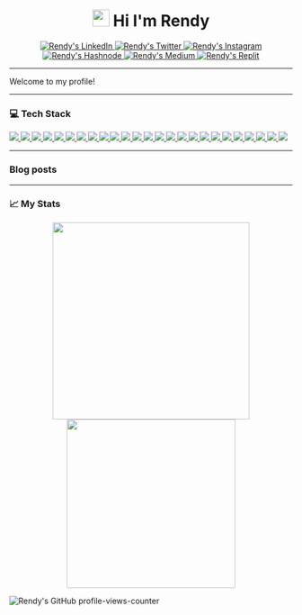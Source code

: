 <h1 align="center">
  <img src="https://github.com/rndsetiawan/rndsetiawan/blob/main/tech-stack-logo/wave.gif" width="30px" height="30px" /> Hi I'm Rendy
</h1>

<p align="center"> 
  <!--[GMail]
  <a href="">
    <img src="https://img.shields.io/badge/rnd.setiawan89-white?style=social&logo=gmail&logoColor=" title="Rendy's GMail"/>
  </a>-->
  <!--[LinkedIn]-->
  <a href="https://www.linkedin.com/in/rndsetiawan/">
    <img src="https://img.shields.io/badge/rndsetiawan-white?style=social&logo=linkedin&logoColor=0A66C2" title="Rendy's LinkedIn"/>
  </a>
  <!--[Discord]
  <a href="">
    <img src="https://img.shields.io/badge/rndsetiawan-white?style=social&logo=discord&logoColor=" title="Rendy's Discord"/>
  </a>-->
  <!--[Twitch]
  <a href="">
    <img src="https://img.shields.io/badge/rndsetiawan-white?style=social&logo=twitch&logoColor=" title="Rendy's Twitch"/>
  </a>-->
  <!--[Twitter]-->
  <a href="https://www.twitter.com/RndSetiawan/">
    <img src="https://img.shields.io/badge/rndsetiawan-white?style=social&logo=twitter&logoColor=1DA1F2" title="Rendy's Twitter"/>
  </a>
  <!--[Instagram]-->
  <a href="https://www.instagram.com/Rnd.Setiawan/">
    <img src="https://img.shields.io/badge/rnd.setiawan-white?style=social&logo=instagram&logoColor=E4405F" title="Rendy's Instagram"/>
  </a>
  <!--[Facebook]
  <a href="">
    <img src="https://img.shields.io/badge/rndsetiawan-white?style=social&logo=facebook&logoColor=" title="Rendy's Facebook"/>
  </a>-->
  <!--[YouTube]
  <a href="">
    <img src="https://img.shields.io/badge/rndsetiawan-white?style=social&logo=youtube&logoColor=" title="Rendy's YouTube"/>
  </a>-->
  <!--[Hashnode]-->
  <a href="https://rndsetiawan.hashnode.dev/">
      <img src="https://img.shields.io/badge/rndsetiawan-white?style=social&logo=hashnode&logoColor=2962FF" title="Rendy's Hashnode"/>
  </a>
  <!--[Medium]-->
  <a href="https://rndsetiawan.medium.com">
    <img src="https://img.shields.io/badge/rndsetiawan-white?style=social&logo=medium&logoColor=" title="Rendy's Medium"/>
  </a>
  <!--[Replit]-->
  <a href="https://replit.com/@rndsetiawan">
      <img src="https://img.shields.io/badge/rndsetiawan-white?style=social&logo=replit&logoColor=#F26207" title="Rendy's Replit"/>
  </a>
  <!--[CodePen]
  <a href="">
    <img src="https://img.shields.io/badge/rndsetiawan-white?style=social&logo=codepen&logoColor=" title="Rendy's CodePen"/>
  </a>-->
</p>

---

<p align="justify">
  Welcome to my profile!
</p>

---

### 💻 Tech Stack

<p align="justify">
  <!--[HTML]-->
  <a href="">
    <img src="https://img.shields.io/badge/-HTML5-181717?style=for-the-badge&logo=html5&logoColor="/>
  </a>
  <!--[CSS]-->
  <a href="">
    <img src="https://img.shields.io/badge/-CSS3-181717?style=for-the-badge&logo=css3&logoColor="/>
  </a>
  <!--[PHP]-->
  <a href="">
    <img src="https://img.shields.io/badge/-php-181717?style=for-the-badge&logo=php&logoColor=777BB4"/>
  </a>
  <!--[Java]-->
  <a href="">
    <img src="https://img.shields.io/badge/-java-181717?style=for-the-badge&logo=java&logoColor="/>
  </a>
  <!--[Java Script]-->
  <a href="">
    <img src="https://img.shields.io/badge/-JavaScript-181717?style=for-the-badge&logo=javascript&logoColor=F7DF1E"/>
  </a>
  <!--[Microsoft Visual Basic]-->
  <a href="">
    <img src="https://img.shields.io/badge/-Microsoft%20Visual%20Basic-181717?style=for-the-badge&logo=microsoft-visual-basic&logoColor="/>
  </a>
  <!--[R]-->
  <a href="">
    <img src="https://img.shields.io/badge/-R-181717?style=for-the-badge&logo=r&logoColor=276DC3"/>
  </a>
  <!--[Git]-->
  <a href="">
    <img src="https://img.shields.io/badge/-Git-181717?style=for-the-badge&logo=git&logoColor="/>
  </a>
  <!--[GitHub]-->
  <a href="">
    <img src="https://img.shields.io/badge/-GitHub-181717?style=for-the-badge&logo=github&logoColor="/>
  </a>
  <!--[Postman]-->
  <a href="">
    <img src="https://img.shields.io/badge/-Postman-181717?style=for-the-badge&logo=postman&logoColor=FF6C37"/>
  </a>
  <!--[IntelliJ IDEA]-->
  <a href="">
    <img src="https://img.shields.io/badge/-IntelliJ%20IDEA-181717?style=for-the-badge&logo=intellij-idea&logoColor="/>
  </a>
  <!--[Visual Studio Code]-->
  <a href="">
    <img src="https://img.shields.io/badge/VS%20Code-181717?style=for-the-badge&logo=visual-studio-code&logoColor=007ACC"/>
  </a>
  <!--[Katalon Studio]-->
  <a href="">
    <img src="https://img.shields.io/badge/-Katalon%20Studio-181717?style=for-the-badge&logo=katalon-studio&logoColor="/>
  </a>
  <!--[Apache JMeter]-->
  <a href="">
    <img src="https://img.shields.io/badge/-Apache%20JMeter-181717?style=for-the-badge&logo=apache-jmeter&logoColor=D22128"/>
  </a>
  <!--[Appium]-->
  <a href="">
    <img src="https://img.shields.io/badge/-Appium-181717?style=for-the-badge&logo=appium&logoColor="/>
  </a>
  <!--[Selenium Webdriver]-->
  <a href="">
    <img src="https://img.shields.io/badge/-Selenium-181717?style=for-the-badge&logo=selenium&logoColor=43B02A"/>
  </a>
  <!--[Cucumber]-->
  <a href="">
    <img src="https://img.shields.io/badge/-Cucumber-181717?style=for-the-badge&logo=cucumber&logoColor=23D96C"/>
  </a>
  <!--[Serenity]-->
  <a href="">
    <img src="https://img.shields.io/badge/-Serenity-181717?style=for-the-badge&logo=serenity&logoColor="/>
  </a>
  <!--[MySQL]-->
  <a href="">
    <img src="https://img.shields.io/badge/-MySQL-181717?style=for-the-badge&logo=mysql&logoColor=4479A1"/>
  </a>
  <!--[Oracle]-->
  <a href="">
    <img src="https://img.shields.io/badge/-Oracle-181717?style=for-the-badge&logo=oracle&logoColor=F80000"/>
  </a>
  <!--[Jira]-->
  <a href="">
    <img src="https://img.shields.io/badge/-Jira-181717?style=for-the-badge&logo=jira&logoColor=0052CC"/>
  </a>
  <!--[TestRail]-->
  <a href="">
    <img src="https://img.shields.io/badge/-TestRail-181717?style=for-the-badge&logo=testrail&logoColor="/>
  </a>
  <!--[Trello]-->
  <a href="">
    <img src="https://img.shields.io/badge/-Trello-181717?style=for-the-badge&logo=trello&logoColor=0052CC"/>
  </a>
  <!--[Windows]-->
  <a href="">
    <img src="https://img.shields.io/badge/-Windows-181717?style=for-the-badge&logo=windows&logoColor=0078D6"/>
  </a>
  <!--[Linux]-->
  <a href="">
    <img src="https://img.shields.io/badge/-Linux-181717?style=for-the-badge&logo=linux&logoColor=FCC624"/>
  </a>
</p>

---

### Blog posts

<!-- BLOG-POST-LIST:START -->
<!-- BLOG-POST-LIST:END -->

---

### 📈 My Stats

<p align="center">
  <!--[Rendy's GitHub streak-stats]-->
  <a href="https://git.io/streak-stats">
    <img length+"250" width="350" src="https://streak-stats.demolab.com/?user=rndsetiawan&theme=radical&hide_border=true&border_radius=20&mode=weekly"/>
  </a>
    <!--[Rendy's GitHub stats]
  <a href="https://github.com/rndsetiawan/github-readme-stats">
    <img length+"250" width="350" src="https://github-readme-stats.vercel.app/api?username=rndsetiawan&count_private=true&show_icon=true&theme=radical&hide_border=true&border_radius=20"/>
  </a>-->
  <!--[Rendy's GitHub top-lang]-->
  <a href="https://github.com/rndsetiawan/github-readme-stats">
    <img length+"200" width="300" src="https://github-readme-stats.vercel.app/api/top-langs/?username=rndsetiawan&layout=compact&theme=radical&langs_count=10&hide_border=true&border_radius=20"/>
  </a>
</p>

![Rendy's GitHub profile-views-counter](https://komarev.com/ghpvc/?username=rndsetiawan&color=blue&style=for-the-badge&label=VISITOR)
  
<!----->

<!--Resources-->
<!--GitHub Stats: https://github.com/anuraghazra/github-readme-stats-->
<!--Awesome GitHub Profile README: https://github.com/abhisheknaiidu/awesome-github-profile-readme-->
<!--Development Language and Tool Logo: https://github.com/devicons/devicon#getting-started-font-->
<!--Icons: https://simpleicons.org/-->
<!--Emojis: https://emojipedia.org/emoji/-->
<!--HTML Emojis: https://www.fileformat.info/index.htm -->
<!--Shields: https://shields.io/-->
<!--Icont8:https://icons8.com/-->
<!--Create Self Updating README.md: https://medium.com/swlh/how-to-create-a-self-updating-readme-md-for-your-github-profile-f8b05744ca91-->
